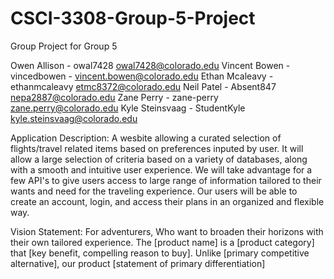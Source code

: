 # CSCI-3308-Group-5-Project
Group Project for Group 5

Owen Allison - owal7428 owal7428@colorado.edu
Vincent Bowen - vincedbowen - vincent.bowen@colorado.edu
Ethan Mcaleavy - ethanmcaleavy etmc8372@colorado.edu
Neil Patel - Absent847 nepa2887@colorado.edu
Zane Perry - zane-perry zane.perry@colorado.edu
Kyle Steinsvaag - StudentKyle kyle.steinsvaag@colorado.edu

Application Description:
A wesbite allowing a curated selection of flights/travel related items based on preferences inputed by user. It will allow a large selection of criteria based on a variety of databases, along with a smooth and intuitive user experience. We will take advantage for a few API's to give users access to large range of information tailored to their wants and need for the traveling experience. Our users will be able to create an account, login, and access their plans in an organized and flexible way.

Vision Statement: 
For adventurers, Who want to broaden their horizons with their own tailored experience. The [product name] is a [product category] that [key benefit, compelling reason to buy]. Unlike [primary competitive alternative], our product [statement of primary differentiation]
